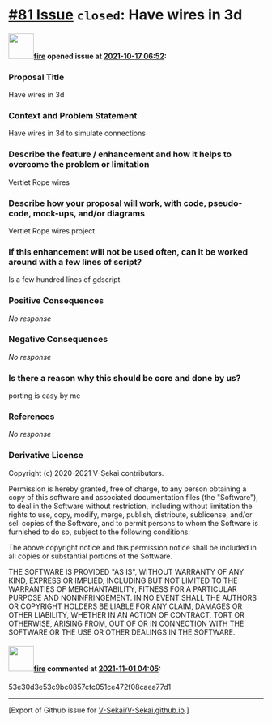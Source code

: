 # [\#81 Issue](https://github.com/V-Sekai/V-Sekai.github.io/issues/81) `closed`: Have wires in 3d

#### <img src="https://avatars.githubusercontent.com/u/32321?u=c2e06a3d2b49a467aa907e54aa259516440267cc&v=4" width="50">[fire](https://github.com/fire) opened issue at [2021-10-17 06:52](https://github.com/V-Sekai/V-Sekai.github.io/issues/81):

### Proposal Title

Have wires in 3d

### Context and Problem Statement

Have wires in 3d to simulate connections

### Describe the feature / enhancement and how it helps to overcome the problem or limitation

Vertlet Rope wires

### Describe how your proposal will work, with code, pseudo-code, mock-ups, and/or diagrams

Vertlet Rope wires project

### If this enhancement will not be used often, can it be worked around with a few lines of script?

Is a few hundred lines of gdscript

### Positive Consequences

_No response_

### Negative Consequences

_No response_

### Is there a reason why this should be core and done by us?

porting is easy by me

### References

_No response_

### Derivative License

Copyright (c) 2020-2021 V-Sekai contributors.

Permission is hereby granted, free of charge, to any person obtaining a copy
of this software and associated documentation files (the "Software"), to deal
in the Software without restriction, including without limitation the rights
to use, copy, modify, merge, publish, distribute, sublicense, and/or sell
copies of the Software, and to permit persons to whom the Software is
furnished to do so, subject to the following conditions:

The above copyright notice and this permission notice shall be included in all
copies or substantial portions of the Software.

THE SOFTWARE IS PROVIDED "AS IS", WITHOUT WARRANTY OF ANY KIND, EXPRESS OR
IMPLIED, INCLUDING BUT NOT LIMITED TO THE WARRANTIES OF MERCHANTABILITY,
FITNESS FOR A PARTICULAR PURPOSE AND NONINFRINGEMENT. IN NO EVENT SHALL THE
AUTHORS OR COPYRIGHT HOLDERS BE LIABLE FOR ANY CLAIM, DAMAGES OR OTHER
LIABILITY, WHETHER IN AN ACTION OF CONTRACT, TORT OR OTHERWISE, ARISING FROM,
OUT OF OR IN CONNECTION WITH THE SOFTWARE OR THE USE OR OTHER DEALINGS IN THE
SOFTWARE.


#### <img src="https://avatars.githubusercontent.com/u/32321?u=c2e06a3d2b49a467aa907e54aa259516440267cc&v=4" width="50">[fire](https://github.com/fire) commented at [2021-11-01 04:05](https://github.com/V-Sekai/V-Sekai.github.io/issues/81#issuecomment-955909504):

53e30d3e53c9bc0857cfc051ce472f08caea77d1


-------------------------------------------------------------------------------



[Export of Github issue for [V-Sekai/V-Sekai.github.io](https://github.com/V-Sekai/V-Sekai.github.io).]
